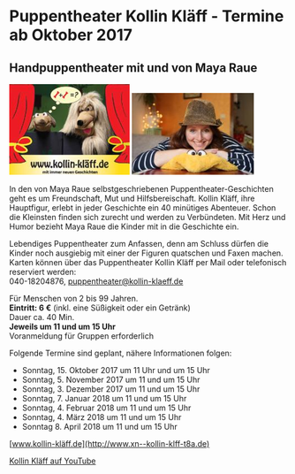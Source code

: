 # Puppentheater Kollin Kläff - Termine ab Oktober 2017

## Handpuppentheater mit und von Maya Raue

![](/img/wsb_218x169_Kollin+Kl$C3$A4ff+f$C3$BCr+Webseite+und+Flyer.jpg)
![](/img/wsb_221x170_Maya+Raue_Puppenspielerin_web.jpg)

In den von Maya Raue selbstgeschriebenen Puppentheater-Geschichten geht
es um Freundschaft, Mut und Hilfsbereischaft. Kollin Kläff, ihre
Hauptfigur, erlebt in jeder Geschichte ein 40 minütiges Abenteuer. Schon
die Kleinsten finden sich zurecht und werden zu Verbündeten. Mit Herz
und Humor bezieht Maya Raue die Kinder mit in die Geschichte ein.

Lebendiges Puppentheater zum Anfassen, denn am Schluss dürfen die Kinder
noch ausgiebig mit einer der Figuren quatschen und Faxen machen. Karten
können über das Puppentheater Kollin Kläff per Mail oder telefonisch
reserviert werden:  
040-18204876, <puppentheater@kollin-klaeff.de>

Für Menschen von 2 bis 99 Jahren.  
**Eintritt: 6 €** (inkl. eine Süßigkeit oder ein Getränk)  
Dauer ca. 40 Min.  
**Jeweils um 11 und um 15 Uhr**  
Voranmeldung für Gruppen erforderlich

Folgende Termine sind geplant, nähere Informationen folgen:

-   Sonntag, 15. Oktober 2017 um 11 Uhr und um 15 Uhr
-   Sonntag, 5. November 2017 um 11 und um 15 Uhr
-   Sonntag, 3. Dezember 2017 um 11 und um 15 Uhr
-   Sonntag, 7. Januar 2018 um 11 und um 15 Uhr
-   Sonntag, 4. Februar 2018 um 11 und um 15 Uhr
-   Sonntag, 4. März 2018 um 11 und um 15 Uhr
-   Sonntag 8. April 2018 um 11 und um 15 Uhr

[www.kollin-kläff.de](http://www.xn--kollin-klff-t8a.de)

[Kollin Kläff auf YouTube](https://www.youtube.com/watch?v=sUu6ZtIaJ5Y)
